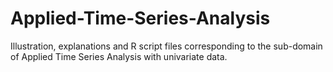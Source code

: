 # Applied-Time-Series-Analysis
Illustration, explanations and R script files corresponding to the sub-domain of Applied Time Series Analysis with univariate data.
